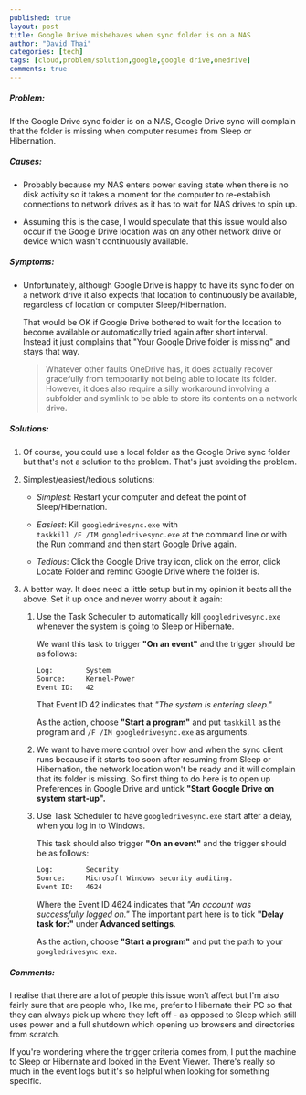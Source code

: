 ```yaml
---
published: true
layout: post
title: Google Drive misbehaves when sync folder is on a NAS
author: "David Thai"
categories: [tech]
tags: [cloud,problem/solution,google,google drive,onedrive]
comments: true
---
```

##### Problem:
If the Google Drive sync folder is on a NAS, Google Drive sync will complain that the folder is missing when computer resumes from Sleep or Hibernation.

##### Causes:
* Probably because my NAS enters power saving state when there is no disk activity so it takes a moment for the computer to re-establish connections to network drives as it has to wait for NAS drives to spin up.

* Assuming this is the case, I would speculate that this issue would also occur if the Google Drive location was on any other network drive or device which wasn't continuously available.
 
##### Symptoms:
* Unfortunately, although Google Drive is happy to have its sync folder on a network drive it also expects that location to continuously be available, regardless of location or computer Sleep/Hibernation.
 
  That would be OK if Google Drive bothered to wait for the location to become  available or automatically tried again after short interval. Instead it just complains that "Your Google Drive folder is missing" and stays that way.
    > Whatever other faults OneDrive has, it does actually recover gracefully from temporarily not being able to locate its folder. However, it does also require a silly workaround involving a subfolder and symlink to be able to store its contents on a network drive. 

##### Solutions:
1. Of course, you could use a local folder as the Google Drive sync folder but that's not a solution to the problem. That's just avoiding the problem.

2. Simplest/easiest/tedious solutions:
    +   *Simplest*: Restart your computer and defeat the point of Sleep/Hibernation.
    +   *Easiest*: Kill `googledrivesync.exe` with  
        `taskkill /F /IM googledrivesync.exe` at the command line or with the Run command and then start Google Drive again.
    
    +  *Tedious*:   Click the Google Drive tray icon, click on the error, click Locate Folder and remind Google Drive where the folder is.
    
3. A better way. It does need a little setup but in my opinion it beats all the above. Set it up once and never worry about it again:  
    1. Use the Task Scheduler to automatically kill `googledrivesync.exe` whenever the system is going to Sleep or Hibernate.
    
        We want this task to trigger **"On an event"** and the trigger should be as follows:

        ```sh 
        Log:        System
        Source:     Kernel-Power
        Event ID:   42
        ```
        That Event ID 42 indicates that *"The system is entering sleep."*
        
        As the action, choose **"Start a program"** and put `taskkill` as the program and `/F /IM googledrivesync.exe` as arguments.
    2. We want to have more control over how and when the sync client runs because if it starts too soon after resuming from Sleep or Hibernation, the network location won't be ready and it will complain that its folder is missing.  So first thing to do here is to open up Preferences in Google Drive and untick **"Start Google Drive on system start-up".**
    3. Use Task Scheduler to have `googledrivesync.exe` start after a delay, when you log in to Windows.
    
        This task should also trigger **"On an event"** and the trigger should be as follows:
        ```sh 
        Log:        Security
        Source:     Microsoft Windows security auditing.
        Event ID:   4624
        ```
        Where the Event ID 4624 indicates that *"An account was successfully logged on."* The important part here is to tick **"Delay task for:"** under **Advanced settings**.

        As the action, choose **"Start a program"** and put the path to your `googledrivesync.exe`.
        
##### Comments:
I realise that there are a lot of people this issue won't affect but I'm also fairly sure that are people who, like me, prefer to Hibernate their PC so that they can always pick up where they left off - as opposed to Sleep which still uses power and a full shutdown which opening up browsers and directories from scratch.

If you're wondering where the trigger criteria comes from, I put the machine to Sleep or Hibernate and looked in the Event Viewer. There's really so much in the event logs but it's so helpful when looking for something specific.


